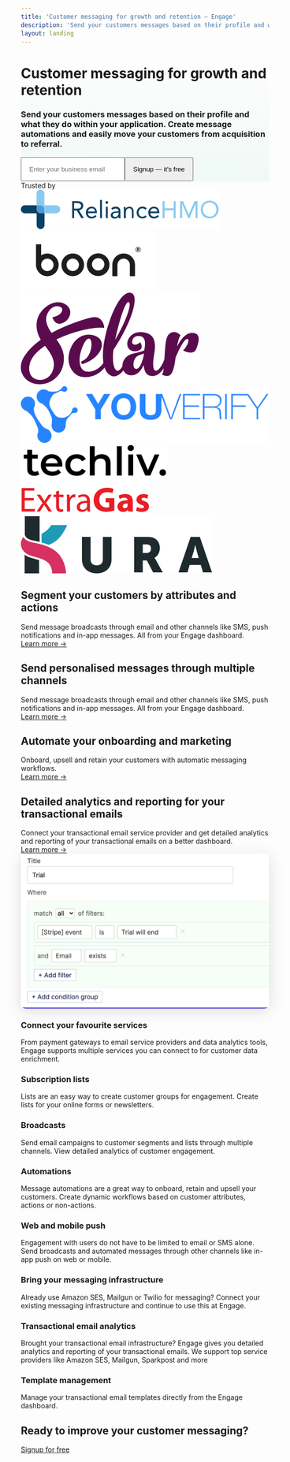```yaml
---
title: 'Customer messaging for growth and retention – Engage'
description: 'Send your customers messages based on their profile and what they do within your application. Create message automations and easily move your customers from acquisition to referral.'
layout: landing
---
```


  <div class="ph7-xl ph6-l ph5-m ph4 pv4" style="background: linear-gradient(180deg, rgba(255,255,255,0) 0%, rgba(239,249,245,1) 100%);">
    <div class="tc w-70-l w-100 pt2 center">
      <h1 class="f1 lh-title">Customer messaging for <span class="green">growth</span> and retention</h1>
      <h3 class="lh-copy f4 normal faint">Send your customers messages based on their profile and what they do within your application. Create message automations and easily move your customers from acquisition to referral.</h3>
      <div class="ma4 ph5-l">
        <form method="GET" action="https://app.engage.so/auth/signup">
          <input type="email" name="email" placeholder="Enter your business email" class="one-liner-el" style="padding:15px"><button class="one-liner-el" type="submit" style="padding:15px">Signup — it's free</button>
        </form>
      </div>
    </div>
    <!-- <div class="pv5">
      <img src="/images/hero-img@2-1.png" class="db" >
    </div> -->
  </div>

  <div class="mv5 ph7-xl ph6-l ph5-m ph4 tc">
    <div class="f3 lh-title faint poppins">Trusted by </div>
    <div class="t5 ph6-l ph5-m ph4 flex items-center justify-center pv3 flex-wrap trusted-brands">
      <a href="http://reliancehmo.com" target="_blank" class="ma4"><img src="/images/brands/reliancehmo.svg" alt="RelianceHMO"></a>
      <a href="http://boon.credit" target="_blank" class="ma4"><img src="/images/brands/boon.svg" alt="Boon Credit"></a>
      <a href="http://selar.co/" target="_blank" class="ma4"><img src="/images/brands/selar.png" alt="Selar"></a>
      <a href="http://youverify.co/" target="_blank" class="ma4"><img src="/images/brands/youverify.png" alt="Youverify"></a>
      <a href="http://techliv.dk" target="_blank" class="ma4"><img src="/images/brands/techliv.png" alt="Techliv"></a>
      <a href="http://extragas.co.uk/" target="_blank" class="ma4"><img src="/images/brands/extragas.png" alt="ExtraGas"></a>
      <a href="http://ridekura.com/" target="_blank" class="ma4"><img src="/images/brands/kura.svg" alt="Kura"></a>
    </div>
  </div>

  <div class="ph7-xl ph6-l ph5-m ph4 flex flex-wrap relative">
    <div class="w-50-l w-100 pr6-l">
      <div class="step flex items-center" data-step="1">
        <div class="">
          <h2 class="f2 ma0 lh-title">Segment your customers by <span class="green">attributes</span> and <span class="green">actions</span></h2>
          <div class="lh-copy f4 pv3 normal faint">Send message broadcasts through email and other channels like SMS, push notifications and in-app messages. All from your Engage dashboard.</div>
          <div class="f4 lh-copy pv3"><a href="/features/multichannel-messaging">Learn more &rarr;</a></div>
        </div>
      </div>
      <div class="step flex items-center" data-step="2">
        <div class="">
          <h2 class="f2 ma0 lh-title">Send <span class="green">personalised</span> messages through multiple channels</h2>
          <div class="lh-copy f4 pv3 normal faint">Send message broadcasts through email and other channels like SMS, push notifications and in-app messages. All from your Engage dashboard.</div>
          <div class="f4 lh-copy pv3"><a href="/features/multichannel-messaging">Learn more &rarr;</a></div>
        </div>
      </div>
      <div class="step flex items-center" data-step="3">
        <div class="">
          <h2 class="f2 ma0 lh-title">Automate your <span class="green">onboarding</span> and marketing</h2>
          <div class="lh-copy f4 pv3 normal faint">Onboard, upsell and retain your customers with automatic messaging workflows.</div>
          <div class="f4 lh-copy pv3"><a href="/features/multichannel-messaging">Learn more &rarr;</a></div>
        </div>
      </div>
      <div class="step flex items-center" data-step="3">
        <div class="">
          <h2 class="f2 ma0 lh-title">Detailed analytics and reporting for your <span class="green">transactional</span> emails</h2>
          <div class="lh-copy f4 pv3 normal faint">Connect your transactional email service provider and get detailed analytics and reporting of your transactional emails on a better dashboard.</div>
          <div class="f4 lh-copy pv3"><a href="/features/transactional-email-analytics">Learn more &rarr;</a></div>
        </div>
      </div>
    </div>
    <div class="w-50-l w-100 mt0-l feature-hero-wrp" style="position:sticky;border-radius:10px;background-color:#7f72ea">
      <div class="">
        <img src="/images/segmentation.png" alt="Messaging beyond emails" id="feature-hero" class="br2 db" style="box-shadow: rgba(100, 100, 111, 0.2) 0px 7px 29px 0px;">
      </div>
    </div>
  </div>

  <div class="ph7-xl ph6-l ph5-m ph4 mt6">
    <div class="flex flex-wrap">
      <div class="w-third-l w-50-ns w-100 pr4-ns pv4">
        <h3 class="lh-copy mb2">Connect your favourite services</h3>
        <div class="lh-copy faint">From payment gateways to email service providers and data analytics tools, Engage supports multiple services you can connect to for customer data enrichment.</div>
      </div>
      <div class="w-third-l w-50-ns w-100 pr4-ns pv4">
        <h3 class="lh-copy mb2 fw6">Subscription lists</h3>
        <div class="lh-copy faint">Lists are an easy way to create customer groups for engagement. Create lists for your online forms or newsletters.</div>
      </div>
      <div class="w-third-l w-50-ns w-100 pr4-ns pv4">
        <h3 class="lh-copy mb2 fw6">Broadcasts</h3>
        <div class="lh-copy faint">Send email campaigns to customer segments and lists through multiple channels. View detailed analytics of customer engagement.</div>
      </div>
      <div class="w-third-l w-50-ns w-100 pr4-ns pv4">
        <h3 class="lh-copy mb2 fw6">Automations</h3>
        <div class="lh-copy faint">Message automations are a great way to onboard, retain and upsell your customers. Create dynamic workflows based on customer attributes, actions or non-actions.</div>
      </div>
      <div class="w-third-l w-50-ns w-100 pr4-ns pv4">
        <h3 class="lh-copy mb2 fw6">Web and mobile push</h3>
        <div class="lh-copy faint">Engagement with users do not have to be limited to email or SMS alone. Send broadcasts and automated messages through other channels like in-app push on web or mobile.</div>
      </div>
      <div class="w-third-l w-50-ns w-100 pr4-ns pv4">
        <h3 class="lh-copy mb2 fw6">Bring your messaging infrastructure</h3>
        <div class="lh-copy faint">Already use Amazon SES, Mailgun or Twilio for messaging? Connect your existing messaging infrastructure and continue to use this at Engage.</div>
      </div>
      <div class="w-third-l w-50-ns w-100 pr4-ns pv4">
        <h3 class="lh-copy mb2 fw6">Transactional email analytics</h3>
        <div class="lh-copy faint">Brought your transactional email infrastructure? Engage gives you detailed analytics and reporting of your transactional emails. We support top service providers like Amazon SES, Mailgun, Sparkpost and more</div>
      </div>
      <div class="w-third-l w-50-ns w-100 pr4-ns pv4">
        <h3 class="lh-copy mb2 fw6">Template management</h3>
        <div class="lh-copy faint">Manage your transactional email templates directly from the Engage dashboard.</div>
      </div>
    </div>
  </div>

  <div class="mv5 ph7-xl ph6-l ph5-m ph4 mv4">
    <div class="w-80 center tc">
      <h2 class="f2 lh-copy">Ready to improve your customer messaging?</h2>
      <a href="https://app.engage.so/auth/signup" class="button db w-100 w-auto-ns mr5" style="padding-bottom:20px;padding-top:20px">Signup for free</a>
    </div>
  </div>

  <script src="/js/stickyfill.min.js"></script>
  <script src="/js/scrollama.min.js"></script>
  <script type="text/javascript">      // using d3 for convenience
  const figure = document.querySelector(".feature-hero-wrp");
  const img = document.getElementById('feature-hero');
  const steps = document.querySelectorAll(".step");
  const src = ['segmentation', 'broadcast', 'automations', 'transactional']
  const alt = ['Segment your customers by attributes and actions', 'Send personalised messages through multiple channels', 'Automate your onboarding and marketing', 'Detailed analytics and reporting for your transactional emails']
  const scroller = scrollama();
  // generic window resize listener event
  function handleResize() {
    // 1. update height of step elements
    const stepH = Math.floor(window.innerHeight * 0.70);
    for(let i=0;i<steps.length;i++){
      steps[i].style.height = stepH + "px";
    }
    const figureHeight = window.innerHeight / 2;
    const figureMarginTop = (window.innerHeight - figureHeight) / 2;
    figure.style.height = figureHeight + "px"
    // img.style.height = figureHeight + "px"
    figure.style.top = figureMarginTop + "px"
    // 3. tell scrollama to update new element dimensions
    scroller.resize();
  }
  // scrollama event handlers
  function handleStepEnter(response) {
    img.src = '/images/' + src[response.index] + '.png'
    img.alt = alt[response.index]
  }
  // function setupStickyfill() {
  //   document.querySelectorAll(".sticky").each(function() {
  //     Stickyfill.add(this);
  //   });
  // }
  function init() {
    // setupStickyfill();
    handleResize();
    scroller
      .setup({
        step: ".step",
        offset: 0.3
      })
      .onStepEnter(handleStepEnter);
    // setup resize event
    window.addEventListener("resize", handleResize);
  }
  // kick things off
  init();
  </script>
